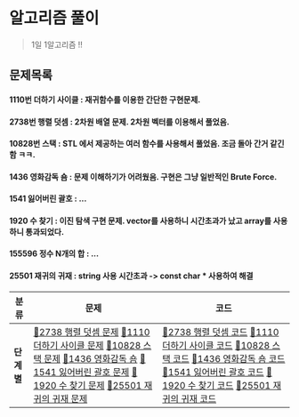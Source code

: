알고리즘 풀이
==========

> 1일 1알고리즘 !! 

문제목록
------
#### 1110번 더하기 사이클  : 재귀함수를 이용한 간단한 구현문제.
#### 2738번 행렬 덧셈     : 2차원 배열 문제. 2차원 벡터를 이용해서 풀었음.
#### 10828번 스택        : STL 에서 제공하는 여러 함수를 사용해서 풀었음. 조금 돌아 간거 같긴 함 ㅋㅋ.
#### 1436 영화감독 숌     : 문제 이해하기가 어려웠음. 구현은 그냥 일반적인 Brute Force.
#### 1541 잃어버린 괄호    : ...
#### 1920 수 찾기        : 이진 탐색 구현 문제. vector를 사용하니 시간초과가 났고 array를 사용하니 통과되었다.
#### 155596 정수 N개의 합 : ...
#### 25501 재귀의 귀재 : string 사용 시간초과 -> const char * 사용하여 해결


 
| 분류                             | 문제                                                         | 코드                               |
| -------------------------------- | ------------------------------------------------------------ |------------------------------------|
| **단계별**                 | [🥉2738 행렬 덧셈 문제](https://www.acmicpc.net/problem/2738)  [🥉1110 더하기 사이클 문제](https://www.acmicpc.net/problem/1110) [🥈10828 스택 문제](https://www.acmicpc.net/problem/10828)   [🥈1436 영화감독 숌](https://www.acmicpc.net/problem/1436) [🥈1541 잃어버린 괄호 문제](https://www.acmicpc.net/problem/1541) [🥈1920 수 찾기 문제](https://www.acmicpc.net/problem/1920) [🥉25501 재귀의 귀재 문제](https://www.acmicpc.net/problem/25501) | [🥉2738 행렬 덧셈 코드](https://github.com/jihoon50/Algorithm/blob/master/2738.cpp)  [🥉1110 더하기 사이클 코드](https://github.com/jihoon50/Algorithm/blob/master/1110.cpp)         [🥈10828 스택 코드](https://github.com/jihoon50/Algorithm/blob/master/10828.cpp)   [🥈1436 영화감독 숌 코드](https://github.com/jihoon50/Algorithm/blob/master/1436.cpp) [🥈1541 잃어버린 괄호 코드](https://github.com/jihoon50/Algorithm/blob/master/1541.cpp) [🥈1920 수 찾기 코드](https://github.com/jihoon50/Algorithm/blob/master/1920.cpp) [🥉25501 재귀의 귀재 코드](https://github.com/jihoon50/Algorithm/blob/master/25501.cpp)| 